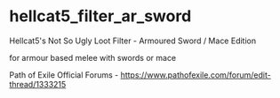 # hellcat5_filter_ar_sword
Hellcat5's Not So Ugly Loot Filter - Armoured Sword / Mace Edition

for armour based melee with swords or mace

Path of Exile Official Forums - 
https://www.pathofexile.com/forum/edit-thread/1333215
